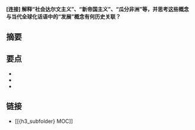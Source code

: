 #### [连接] 解释“社会达尔文主义”、“新帝国主义”、“瓜分非洲”等，并思考这些概念与当代全球化话语中的“发展”概念有何历史关联？


## 摘要


## 要点

- 
- 
- 

## 链接

- [[{h3_subfolder} MOC]]
